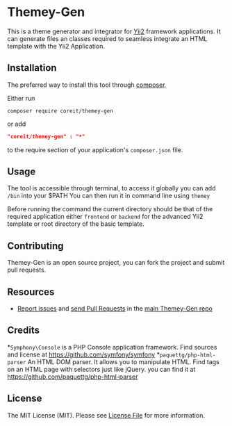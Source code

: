Themey-Gen
=================

This is a theme generator and integrator for [Yii2](https://github.com/yiisoft/yii2) framework applications. It can 
generate files an classes required to seamless integrate an HTML template with the
Yii2 Application.

Installation
------------
The preferred way to install this tool through [composer](http://getcomposer.org/download/).

Either run

```
composer require coreit/themey-gen
```
or add

```json
"coreit/themey-gen" : "*"
```

to the require section of your application's `composer.json` file.

Usage
-----
The tool is accessible through terminal, to access it globally you can add `/bin` into your $PATH
You can then run it in command line using `themey`

Before running the command the current directory should be that of the required application either `frontend` or `backend` for the 
advanced Yii2 template or root directory of the basic template.

Contributing
------------
Themey-Gen is an open source project, you can fork the project and submit pull requests.

Resources
---------
  * [Report issues](https://github.com/ramaj93/themey-gen/issues) and
    [send Pull Requests](https://github.com/ramaj93/themey-gen/pulls)
    in the [main Themey-Gen repo](https://github.com/ramaj93/themey-gen)

Credits
-------

*`Symphony\Console` is a PHP Console application framework. Find sources and license at https://github.com/symfony/symfony
*`paquettg/php-html-parser` An HTML DOM parser. It allows you to manipulate HTML. Find tags on an HTML page with selectors just like jQuery.
you can find it at https://github.com/paquettg/php-html-parser

License
-------

The MIT License (MIT). Please see [License File](LICENSE) for more information.
